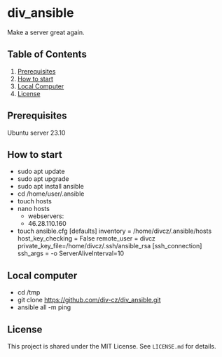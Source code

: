# div_ansible
Make a server great again.

## Table of Contents
1. [Prerequisites](#prerequisites)
2. [How to start](#how-to-start)
3. [Local Computer](#local-computer)
4. [License](#license)

## Prerequisites<!--#prerequisites-->
Ubuntu server 23.10

## How to start<!--#how-to-start-->
- sudo apt update
- sudo apt upgrade
- sudo apt install ansible
- cd /home/user/.ansible
- touch hosts
- nano hosts
    - webservers: 
    - 46.28.110.160
- touch ansible.cfg
    [defaults]
    inventory = /home/divcz/.ansible/hosts
    host_key_checking = False
    remote_user = divcz
    private_key_file=/home/divcz/.ssh/ansible_rsa
    [ssh_connection]
    ssh_args = -o ServerAliveInterval=10

## Local computer<!--#local-computer-->
- cd /tmp
- git clone https://github.com/div-cz/div_ansible.git
- ansible all -m ping

## License<!--#license-->
This project is shared under the MIT License. See `LICENSE.md` for details.
